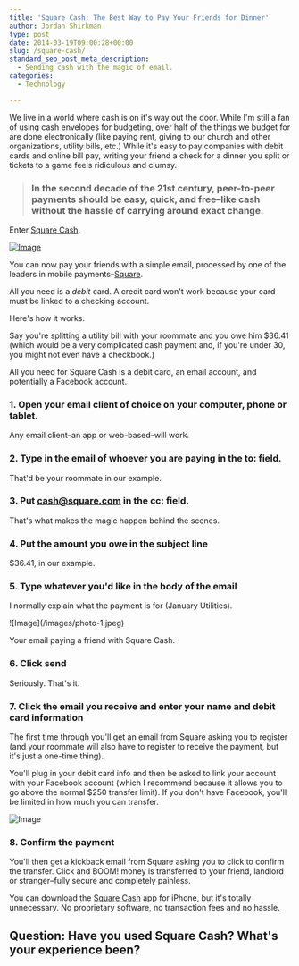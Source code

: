 ```yaml
---
title: 'Square Cash: The Best Way to Pay Your Friends for Dinner'
author: Jordan Shirkman
type: post
date: 2014-03-19T09:00:28+00:00
slug: /square-cash/
standard_seo_post_meta_description:
  - Sending cash with the magic of email.
categories:
  - Technology

---
```

We live in a world where cash is on it's way out the door. While I'm still a fan of using cash envelopes for budgeting, over half of the things we budget for are done electronically (like paying rent, giving to our church and other organizations, utility bills, etc.) While it's easy to pay companies with debit cards and online bill pay, writing your friend a check for a dinner you split or tickets to a game feels ridiculous and clumsy.

> ### In the second decade of the 21st century, peer-to-peer payments should be easy, quick, and free–like cash without the hassle of carrying around exact change.

Enter [Square Cash](http://square.com/cash).

[![Image](/images/photo-3.jpeg)](https://jshirk.com/blog/square-cash/)

You can now pay your friends with a simple email, processed by one of the leaders in mobile payments–[Square][3].

All you need is a _debit_ card. A credit card won't work because your card must be linked to a checking account.

Here's how it works. <!--more-->

Say you're splitting a utility bill with your roommate and you owe him $36.41 (which would be a very complicated cash payment and, if you're under 30, you might not even have a checkbook.)

All you need for Square Cash is a debit card, an email account, and potentially a Facebook account.

### 1. Open your email client of choice on your computer, phone or tablet.

Any email client–an app or web-based–will work.

### 2. Type in the email of whoever you are paying in the to: field.

That'd be your roommate in our example.

### 3. Put cash@square.com in the cc: field.

That's what makes the magic happen behind the scenes.

### 4. Put the amount you owe in the subject line

$36.41, in our example.

### 5. Type whatever you'd like in the body of the email

I normally explain what the payment is for (January Utilities).

<div id="attachment_3192" style="width: 610px" class="wp-caption aligncenter">
  ![Image](/images/photo-1.jpeg)
  
  <p id="caption-attachment-3192" class="wp-caption-text">
    Your email paying a friend with Square Cash.
  </p>
</div>

### 6. Click send

Seriously. That's it.

### 7. Click the email you receive and enter your name and debit card information

The first time through you'll get an email from Square asking you to register (and your roommate will also have to register to receive the payment, but it's just a one-time thing).

You'll plug in your debit card info and then be asked to link your account with your Facebook account (which I recommend because it allows you to go above the normal $250 transfer limit). If you don't have Facebook, you'll be limited in how much you can transfer.

![Image](/images/photo-2.jpeg) 

### 8. Confirm the payment

You'll then get a kickback email from Square asking you to click to confirm the transfer. Click and BOOM! money is transferred to your friend, landlord or stranger–fully secure and completely painless.

You can download the [Square Cash](https://itunes.apple.com/us/app/square-cash/id711923939?mt=8) app for iPhone, but it's totally unnecessary. No proprietary software, no transaction fees and no hassle.

## Question: Have you used Square Cash? What's your experience been?

 [3]: square.com